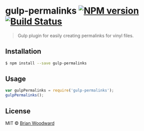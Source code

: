 # gulp-permalinks [![NPM version](https://badge.fury.io/js/gulp-permalinks.svg)](https://npmjs.org/package/gulp-permalinks) [![Build Status](https://travis-ci.org/doowb/gulp-permalinks.svg?branch=master)](https://travis-ci.org/doowb/gulp-permalinks)

> Gulp plugin for easily creating permalinks for vinyl files.

## Installation

```sh
$ npm install --save gulp-permalinks
```

## Usage

```js
var gulpPermalinks = require('gulp-permalinks');
gulpPermalinks();
```

## License

MIT © [Brian Woodward](https://github.com/doowb)
